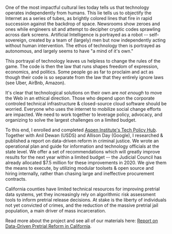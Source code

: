 One of the most impactful cultural lies today tells us that technology operates
independently from humans. This lie tells us to objectify the Internet as
a series of tubes, as brightly colored lines that fire in rapid succession
against the backdrop of space.  Newsrooms show zeroes and ones while engineers sit and attempt to
decipher cryptic codes sprawling across dark screens. Artificial Intelligence
is portrayed as a robot -- self-sovereign, created by a team of (largely) men
but now independently acting without human intervention. The ethos of
technology then is portrayed as autonomous, and largely seems to have "a mind
of it's own." 

This portrayal of technology leaves us helpless to change the rules of the
game. The code is then the law that runs shapes freedom of expression,
economics, and politics. Some people go as far to proclaim and act as though
their code is so separate from the law that they entirely ignore laws (see Uber,
AirBnb, Amazon). 

It's clear that technological solutions on their own are <i>not enough</i>
to move the Web in an ethical direction. Those who depend upon the
corporate controled technical infrastructure & closed-source cloud software
should be worried. Everyone who uses the internet to mobilize social change
efforts are impacted. We need to work together to leverage policy, advocacy, and organizing to solve the largest challenges on a limited budget.

To this end, I enrolled and completed <a
href="https://www.aspentechpolicyhub.org/">Aspen Institute's Tech Policy
Hub</a>. Together with Anil Dewan (USDS) and Allison Day (Google), I researched
& published a report on data-driven reform in criminal justice. We wrote an
operational plan and guide for information and technology officials at the
state level. We offer a set of recommendations which will greatly improve
results for the next year within a limited budget -- the Judicial Council has
already allocated $7.5 million for these improvements in 2020. We give them the
means to execute, by utilizing modular toolsets & open source and hiring
internally, rather than chasing large and ineffective procurement contracts.

California counties have limited technical resources for improving pretrial
data systems, yet they increasingly rely on algorithmic risk assessment tools
to inform pretrial release decisions. At stake is the liberty of individuals
not yet convicted of crimes, and the reduction of the massive pretrial jail
population, a main driver of mass incarceration. 

Read more about the project and see all of our materials here: [Report on Data-Driven Pretrial Reform in California](https://www.aspentechpolicyhub.org/project/pre-trial-risk-assessment/).
